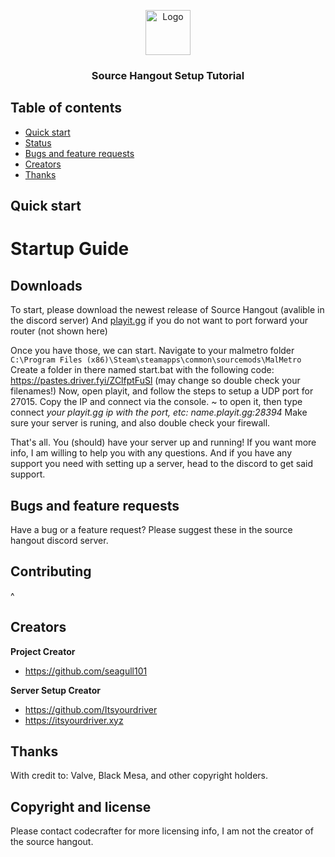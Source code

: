 <p align="center">
  <a href="https://example.com/">
    <img src="https://user-images.githubusercontent.com/73563507/197061822-ef1c9c56-399d-4afd-a836-347d98bb30e9.png" alt="Logo" width=72 height=72>
  </a>

  <h3 align="center">Source Hangout Setup Tutorial</h3>




## Table of contents

- [Quick start](#quick-start)
- [Status](#status)
- [Bugs and feature requests](#bugs-and-feature-requests)
- [Creators](#creators)
- [Thanks](#thanks)



## Quick start

# Startup Guide

## Downloads
To start, please download the newest release of Source Hangout (avalible in the discord server)
And [playit.gg](https://playit.gg/download) if you do not want to port forward your router (not shown here)


Once you have those, we can start.
Navigate to your malmetro folder `C:\Program Files (x86)\Steam\steamapps\common\sourcemods\MalMetro`
Create a folder in there named start.bat with the following code:
https://pastes.driver.fyi/ZClfptFuSl (may change so double check your filenames!)
Now, open playit, and follow the steps to setup a UDP port for 27015.
Copy the IP and connect via the console. 
~ to open it, then type connect *your playit.gg ip with the port, etc: name.playit.gg:28394*
Make sure your server is runing, and also double check your firewall.


That's all. You (should) have your server up and running! If you want more info, I am willing to help you with any questions. And if you have any support you need with setting up a server, head to the discord to get said support.
## Bugs and feature requests

Have a bug or a feature request? Please suggest these in the source hangout discord server.

## Contributing

^

## Creators

**Project Creator**

- <https://github.com/seagull101>

**Server Setup Creator**

- <https://github.com/Itsyourdriver>
- <https://itsyourdriver.xyz>

## Thanks

With credit to: Valve, Black Mesa, and other copyright holders.

## Copyright and license

Please contact codecrafter for more licensing info, I am not the creator of the source hangout.
